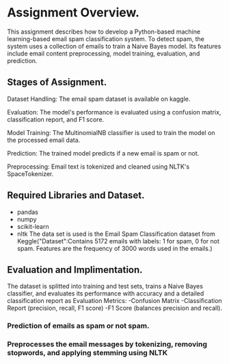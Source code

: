 # Assignment Overview.
This assignment describes how to develop a Python-based machine learning-based email spam classification system. To detect spam, the system uses a collection of emails to train a Naive Bayes model. Its features include email content preprocessing, model training, evaluation, and prediction.

## Stages of Assignment. 

Dataset Handling: The email spam dataset is available on kaggle.

Evaluation: The model's performance is evaluated using a confusion matrix, classification report, and F1 score.

Model Training: The MultinomialNB classifier is used to train the model on the processed email data.

Prediction: The trained model predicts if a new email is spam or not.

Preprocessing: Email text is tokenized and cleaned using NLTK's SpaceTokenizer.


## Required Libraries and Dataset.
- pandas
-  numpy
- scikit-learn
-  nltk
  The data set is used is the Email Spam Classification dataset from Keggle("Dataset":Contains 5172 emails with labels: 1 for spam, 0 for not spam.
Features are the frequency of 3000 words used in the emails.)

## Evaluation and Implimentation.
The dataset  is splitted into training and test sets, trains a Naive Bayes classifier, and evaluates its performance with accuracy and a detailed classification report as Evaluation Metrics:
-Confusion Matrix
-Classification Report (precision, recall, F1 score)
-F1 Score (balances precision and recall).

### Prediction of emails as spam or not spam.
### Preprocesses the email messages by tokenizing, removing stopwords, and applying stemming using NLTK

 
